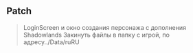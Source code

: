 ## Patch
> LoginScreen и окно создания персонажа с дополнения Shadowlands
> Закинуть файлы в папку с игрой, по адресу../Data/ruRU
